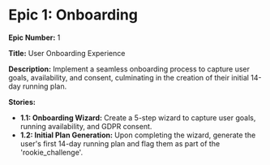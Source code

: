 # Epic 1: Onboarding

**Epic Number:** 1

**Title:** User Onboarding Experience

**Description:** Implement a seamless onboarding process to capture user goals, availability, and consent, culminating in the creation of their initial 14-day running plan.

**Stories:**

*   **1.1: Onboarding Wizard:** Create a 5-step wizard to capture user goals, running availability, and GDPR consent.
*   **1.2: Initial Plan Generation:** Upon completing the wizard, generate the user's first 14-day running plan and flag them as part of the 'rookie_challenge'.
